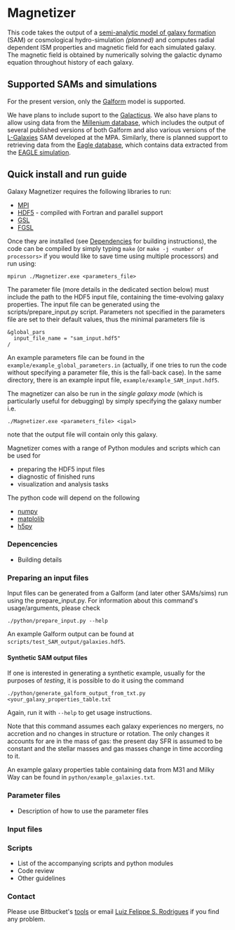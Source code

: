 # Magnetizer #

This code takes the output of a [semi-analytic model of galaxy formation][SAM]
(SAM) or cosmological hydro-simulation _(planned)_ and computes radial dependent
ISM properties and magnetic field for each simulated galaxy. The magnetic field
is obtained by numerically solving the galactic dynamo equation throughout
history of each galaxy.

[SAM]: https://ui.adsabs.harvard.edu/#abs/2006RPPh...69.3101B/

## Supported SAMs and simulations ##

For the present version, only the [Galform][GLF] model is supported.

We have plans to include suport to the [Galacticus][GLC]. We also have plans to
allow using data from the [Millenium database][MIL], which includes the output
of several published versions of both Galform and also various versions of the
[L-Galaxies][LGA] SAM developed at the MPA. Similarly, there is planned support
to retrieving data from the [Eagle database][EAG], which contains data extracted
from the [EAGLE simulation][EAGD].

[GLF]: https://ui.adsabs.harvard.edu/#abs/2000MNRAS.319..168C
[GLC]: https://sites.google.com/site/galacticusmodel/
[MIL]: http://wwwmpa.mpa-garching.mpg.de/millennium/#DATABASE_ACCESS
[LGA]: http://galformod.mpa-garching.mpg.de/public/LGalaxies/
[EAG]: http://icc.dur.ac.uk/Eagle/database.php
[EAGD]: http://icc.dur.ac.uk/Eagle/

## Quick install and run guide ##

Galaxy Magnetizer requires the following libraries to run:

 * [MPI](https://www.open-mpi.org/)
 * [HDF5](https://www.hdfgroup.org/) - compiled with Fortran and parallel support
 * [GSL](https://www.gnu.org/software/gsl/)
 * [FGSL](http://www.lrz.de/services/software/mathematik/gsl/fortran/)

Once they are installed (see [Dependencies](#dependencies) for building
instructions), the code can be compiled by simply typing `make`
(or `make -j <number of processors>` if you would like to save time using
multiple processors) and run using:
```
mpirun ./Magnetizer.exe <parameters_file>
```
The parameter file (more details in the dedicated section below) must include
the path to the HDF5 input file, containing the time-evolving galaxy properties.
The input file can be generated using the scripts/prepare_input.py script.
Parameters not specified in the parameters file are set to their default values,
thus the minimal parameters file is
```
&global_pars
  input_file_name = "sam_input.hdf5"
/
```
An example parameters file can be found in the `example/example_global_parameters.in`
(actually, if one tries to run the code without specifying a parameter file,
this is the fall-back case). In the same directory, there is an example input
file, `example/example_SAM_input.hdf5`.

The magnetizer can also be run in the _single galaxy mode_ (which is
particularly useful for debugging) by simply specifying the galaxy number i.e.
```
./Magnetizer.exe <parameters_file> <igal>
```
note that the output file will contain only this galaxy.

Magnetizer comes with a range of Python modules and scripts which can be used for

 * preparing the HDF5 input files
 * diagnostic of finished runs
 * visualization and analysis tasks

The python code will depend on the following

 * [numpy](http://www.numpy.org/)
 * [matplolib](http://matplotlib.org/)
 * [h5py](http://www.h5py.org/)


### Depencencies ###

* Building details

### Preparing an input files ###

Input files can be generated from a Galform (and later other SAMs/sims) run
using the prepare_input.py. For information about this command's
usage/arguments, please check
```
./python/prepare_input.py --help
```
An example Galform output can be found at `scripts/test_SAM_output/galaxies.hdf5`.

#### Synthetic SAM output files ####

If one is interested in generating a synthetic example, usually for the purposes
of *testing*, it is possible to do it using the command
```
./python/generate_galform_output_from_txt.py <your_galaxy_properties_table.txt
```
Again, run it with `--help` to get usage instructions.

Note that this command assumes each galaxy experiences no mergers, no accretion
and no changes in structure or rotation. The only changes it accounts for are in
the mass of gas: the present day SFR is assumed to be constant and the stellar
masses and gas masses change in time according to it.

An example galaxy properties table containing data from M31 and Milky Way can be
found in `python/example_galaxies.txt`.


### Parameter files ###

* Description of how to use the parameter files

### Input files ###


### Scripts ###

* List of the accompanying scripts and python modules
* Code review
* Other guidelines

### Contact ###

Please use Bitbucket's [tools][issues]
or email [Luiz Felippe S. Rodrigues](mailto:luiz.rodrigues@ncl.ac.uk) if you find any problem.

[issues]: https://bitbucket.org/luizfelippe/magnetic-fields-and-galaxy-formation-models/issues
